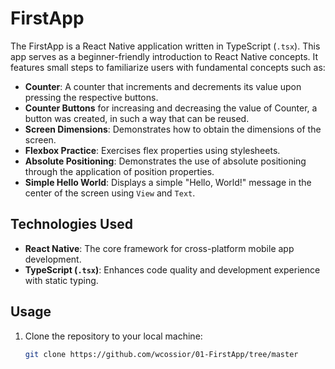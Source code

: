 # FirstApp
The FirstApp is a React Native application written in TypeScript (`.tsx`). This app serves as a beginner-friendly introduction to React Native concepts. It features small steps to familiarize users with fundamental concepts such as:

- **Counter**: A counter that increments and decrements its value upon pressing the respective buttons.
- **Counter Buttons** for increasing and decreasing the value of Counter, a button was created, in such a way that can be reused.
- **Screen Dimensions**: Demonstrates how to obtain the dimensions of the screen.
- **Flexbox Practice**: Exercises flex properties using stylesheets.
- **Absolute Positioning**: Demonstrates the use of absolute positioning through the application of position properties.
- **Simple Hello World**: Displays a simple "Hello, World!" message in the center of the screen using `View` and `Text`.

## Technologies Used
- **React Native**: The core framework for cross-platform mobile app development.
- **TypeScript (`.tsx`)**: Enhances code quality and development experience with static typing.

## Usage
1. Clone the repository to your local machine:
   ```bash
   git clone https://github.com/wcossior/01-FirstApp/tree/master
